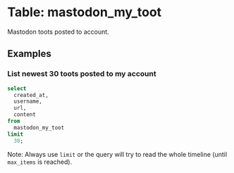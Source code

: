 # Table: mastodon_my_toot

Mastodon toots posted to account.

## Examples

### List newest 30 toots posted to my account

```sql
select
  created_at,
  username,
  url,
  content
from
  mastodon_my_toot
limit 
  30;
```

Note: Always use `limit` or the query will try to read the whole timeline (until `max_items` is reached).

